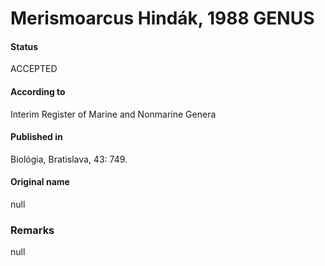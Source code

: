 Merismoarcus Hindák, 1988 GENUS
=======

#### Status
ACCEPTED

#### According to
Interim Register of Marine and Nonmarine Genera

#### Published in
Biológia, Bratislava, 43: 749.

#### Original name
null

### Remarks
null
